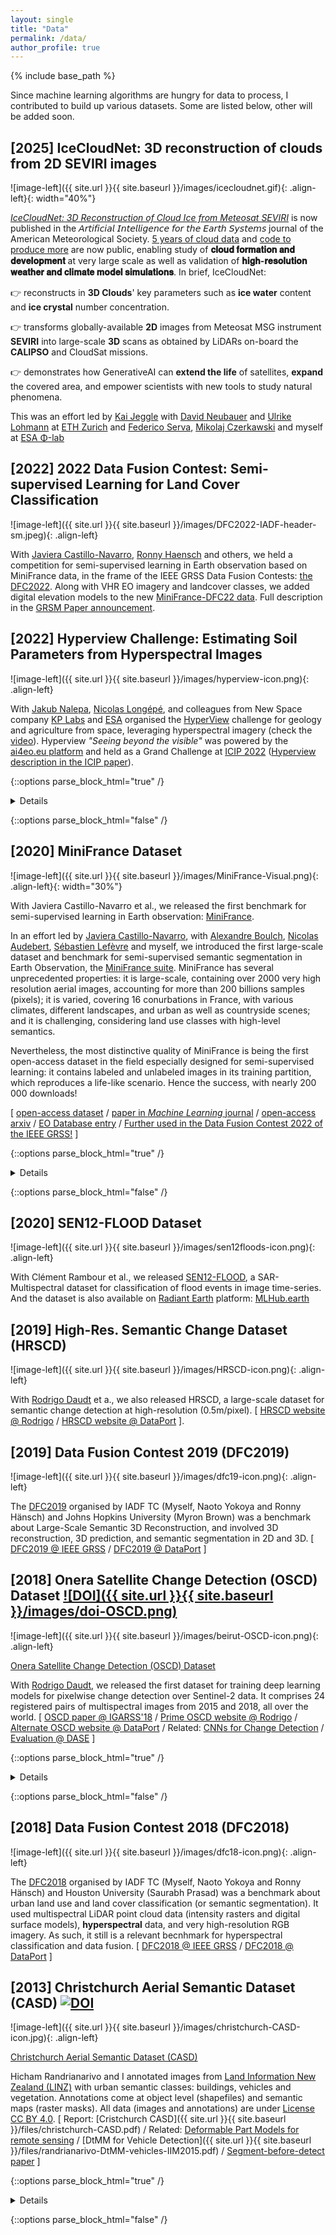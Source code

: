 ```yaml
---
layout: single
title: "Data"
permalink: /data/
author_profile: true
---
```


{% include base_path %}

Since machine learning algorithms are hungry for data to process, I contributed to build up various datasets. Some are listed below, other will be added soon.

## \[2025\] IceCloudNet: 3D reconstruction of clouds from 2D SEVIRI images 

![image-left]({{ site.url }}{{ site.baseurl }}/images/icecloudnet.gif){: .align-left}{: width="40%"}

[*IceCloudNet: 3D Reconstruction of Cloud Ice from Meteosat SEVIRI*](https://journals.ametsoc.org/view/journals/aies/4/4/AIES-D-24-0098.1.xml) is now published in the 𝘈𝘳𝘵𝘪𝘧𝘪𝘤𝘪𝘢𝘭 𝘐𝘯𝘵𝘦𝘭𝘭𝘪𝘨𝘦𝘯𝘤𝘦 𝘧𝘰𝘳 𝘵𝘩𝘦 𝘌𝘢𝘳𝘵𝘩 𝘚𝘺𝘴𝘵𝘦𝘮𝘴 journal of the American Meteorological Society. [5 years of cloud data](https://www.wdc-climate.de/ui/entry?acronym=IceCloudNet_3Drecon) and [code to produce more](https://github.com/tabularaza27/ice_cloud_net) are now public, enabling study of **𝐜𝐥𝐨𝐮𝐝 𝐟𝐨𝐫𝐦𝐚𝐭𝐢𝐨𝐧 𝐚𝐧𝐝 𝐝𝐞𝐯𝐞𝐥𝐨𝐩𝐦𝐞𝐧𝐭** at very large scale as well as validation of **𝐡𝐢𝐠𝐡-𝐫𝐞𝐬𝐨𝐥𝐮𝐭𝐢𝐨𝐧 𝐰𝐞𝐚𝐭𝐡𝐞𝐫 𝐚𝐧𝐝 𝐜𝐥𝐢𝐦𝐚𝐭𝐞 𝐦𝐨𝐝𝐞𝐥 𝐬𝐢𝐦𝐮𝐥𝐚𝐭𝐢𝐨𝐧𝐬**. In brief, IceCloudNet:

👉 reconstructs in **3D Clouds**' key parameters such as **ice water** content and **ice crystal** number concentration.

👉 transforms globally-available **2D** images from Meteosat MSG instrument **SEVIRI** into large-scale **3D** scans as obtained by LiDARs on-board the **CALIPSO** and CloudSat missions.

👉 demonstrates how GenerativeAI can **extend the life** of satellites, **expand** the covered area, and empower scientists with new tools to study natural phenomena.

This was an effort led by [Kai Jeggle](https://scholar.google.com/citations?user=5_fiN-sAAAAJ) with [David Neubauer](https://www.linkedin.com/in/david-neubauer-phd) and [Ulrike Lohmann](https://iac.ethz.ch/people-iac/person-detail.html?persid=121007) at [ETH Zurich](https://ethz.ch/en.html) and [Federico Serva](https://iris.cnr.it/cris/rp/rp10367), [Mikolaj Czerkawski](https://mikonvergence.github.io/) and myself at [ESA Φ-lab
](https://philab.esa.int/)

## \[2022\] 2022 Data Fusion Contest: Semi-supervised Learning for Land Cover Classification

![image-left]({{ site.url }}{{ site.baseurl }}/images/DFC2022-IADF-header-sm.jpeg){: .align-left}

With [Javiera Castillo-Navarro](https://javi-castillo.github.io/), [Ronny Haensch](http://www.rhaensch.de/) and others, we held a competition for semi-supervised learning in Earth observation based on MiniFrance data, in the frame of the IEEE GRSS Data Fusion Contests: [the DFC2022](https://www.grss-ieee.org/community/technical-committees/2022-ieee-grss-data-fusion-contest-semi-supervised-learning-for-land-cover-classification/). Along with VHR EO imagery and landcover classes, we added digital elevation models to the new [MiniFrance-DFC22 data](https://ieee-dataport.org/competitions/data-fusion-contest-2022-dfc2022). Full description in the [GRSM Paper announcement](https://ieeexplore.ieee.org/document/9764835).

## \[2022\] Hyperview Challenge: Estimating Soil Parameters from Hyperspectral Images

![image-left]({{ site.url }}{{ site.baseurl }}/images/hyperview-icon.png){: .align-left}

With [Jakub Nalepa](https://www.researchgate.net/profile/Jakub-Nalepa-2), [Nicolas Longépé](), and colleagues from New Space company [KP Labs](https://kplabs.space/) and [ESA](https://www.esa.int/) organised the [HyperView](https://platform.ai4eo.eu/seeing-beyond-the-visible-permanent) challenge for geology and agriculture from space, leveraging hyperspectral imagery (check the [video](https://youtu.be/UeBbkfLJe40)). Hyperview _"Seeing beyond the visible"_  was powered by the [ai4eo.eu platform](https://ai4eo.eu/challenge/hyperview-challenge/) and held as a Grand Challenge at [ICIP 2022](https://2022.ieeeicip.org/challenges/) ([Hyperview description in the ICIP paper](https://ieeexplore.ieee.org/document/9897443)).

{::options parse_block_html="true" /}
<details>
You are free to use and/or refer to the HYPERVIEW dataset in your own research (non-commercial use): [hyperview can be found here](https://platform.ai4eo.eu/seeing-beyond-the-visible-permanent/data) and the (incomplete) [PapersWithCode entry is here](https://paperswithcode.com/dataset/hyperview). If using this dataset, please cite: **The Hyperview Challenge: Estimating Soil Parameters from Hyperspectral Images** _Nalepa et al._ IEEE ICIP Bordeaux, France, October 2022

```
@INPROCEEDINGS{9897443,
  author={Nalepa, Jakub and {Le Saux}, Bertrand and {Longépé}, Nicolas and Tulczyjew, Lukasz and Myller, Michal and Kawulok, Michal and Smykala, Krzysztof and Gumiela, Michal},
  booktitle={2022 IEEE International Conference on Image Processing (ICIP)},
  title={The Hyperview Challenge: Estimating Soil Parameters from Hyperspectral Images},
  year={2022},
  pages={4268-4272},
  doi={10.1109/ICIP46576.2022.9897443}
}
```
</details>

{::options parse_block_html="false" /}

## \[2020\] MiniFrance Dataset

![image-left]({{ site.url }}{{ site.baseurl }}/images/MiniFrance-Visual.png){: .align-left}{: width="30%"}

With Javiera Castillo-Navarro et al., we released the first benchmark for semi-supervised learning in Earth observation: [MiniFrance](https://ieee-dataport.org/open-access/minifrance).

In an effort led by [Javiera Castillo-Navarro](https://javi-castillo.github.io/), with [Alexandre Boulch](https://boulch.eu/), [Nicolas Audebert](https://nicolas.audebert.at/), [Sébastien Lefèvre](https://people.irisa.fr/Sebastien.Lefevre/) and myself, we introduced the first large-scale dataset and benchmark for semi-supervised semantic segmentation in Earth Observation, the [MiniFrance suite](https://ieee-dataport.org/open-access/minifrance). MiniFrance has several unprecedented properties: it is large-scale, containing over 2000 very high resolution aerial images, accounting for more than 200 billions samples (pixels); it is varied, covering 16 conurbations in France, with various climates, different landscapes, and urban as well as countryside scenes; and it is challenging, considering land use classes with high-level semantics. 

Nevertheless, the most distinctive quality of MiniFrance is being the first open-access dataset in the field especially designed for semi-supervised learning: it contains labeled and unlabeled images in its training partition, which reproduces a life-like scenario. Hence the success, with nearly 200 000 downloads!

\[ [open-access dataset](https://ieee-dataport.org/open-access/minifrance) / [paper in *Machine Learning* journal](https://link.springer.com/article/10.1007/s10994-020-05943-y) / [open-access arxiv](https://arxiv.org/abs/2010.07830) /  [EO Database entry](https://eod-grss-ieee.com/dataset-detail/ZnNHaldIK2JXQi9xN0ZGTng2b2tpZz09) / [Further used in the Data Fusion Contest 2022 of the IEEE GRSS!](https://www.grss-ieee.org/community/technical-committees/2022-ieee-grss-data-fusion-contest/) \]

{::options parse_block_html="true" /}
<details>
Copyright: The images in this dataset are released under IGN's "licence ouverte". More information can be found at http://www.ign.fr/institut/activites/lign-lopen-data The maps used to generate the labels in this dataset come from the Copernicus program, and as such are subject to the terms described here: https://land.copernicus.eu/local/urban-atlas/urban-atlas-2012?tab=metadata Label maps are released under [Creative-Commons BY-NC-SA](https://creativecommons.org/licenses/by/4.0/). If using this dataset, please cite: **Semi-Supervised Semantic Segmentation in Earth Observation: The MiniFrance Suite, Dataset Analysis and Multi-task Network Study** _J. Castillo-Navarro, B. Le Saux, A. Boulch, N. Audebert and Sébastien Lefèvre_, Machine Learning journal, 2021

```
@article{castillo2020minifrance,
title={{Semi-Supervised Semantic Segmentation in Earth Observation: The MiniFrance Suite, Dataset Analysis and Multi-task Network Study}},
author={Castillo-Navarro, Javiera and Audebert, Nicolas and Boulch, Alexandre and {Le Saux}, Bertrand and Lef{\`e}vre, S{\'e}bastien},
journal={Machine Learning},
vol={111},
year={2021}
} 
```
</details>

{::options parse_block_html="false" /}

## \[2020\] SEN12-FLOOD Dataset

![image-left]({{ site.url }}{{ site.baseurl }}/images/sen12floods-icon.png){: .align-left}

With Clément Rambour et al., we released [SEN12-FLOOD](https://ieee-dataport.org/open-access/sen12-flood-sar-and-multispectral-dataset-flood-detection), a SAR-Multispectral dataset for classification of flood events in image time-series. And the dataset is also available on [Radiant Earth](https://www.radiant.earth/) platform: [MLHub.earth](https://mlhub.earth/data/sen12floods)

## \[2019\] High-Res. Semantic Change Dataset (HRSCD) 

![image-left]({{ site.url }}{{ site.baseurl }}/images/HRSCD-icon.png){: .align-left}

With [Rodrigo Daudt](https://rcdaudt.github.io) et a., we also released HRSCD, a large-scale dataset for semantic change detection at high-resolution (0.5m/pixel). \[ [HRSCD website @ Rodrigo](https://rcdaudt.github.io/hrscd/) / [HRSCD website @ DataPort](https://ieee-dataport.org/open-access/hrscd-high-resolution-semantic-change-detection-dataset) \].

## \[2019\] Data Fusion Contest 2019 (DFC2019)

![image-left]({{ site.url }}{{ site.baseurl }}/images/dfc19-icon.png){: .align-left}

The [DFC2019](http://www.grss-ieee.org/community/technical-committees/data-fusion/2019-ieee-grss-data-fusion-contest-data/) organised by IADF TC (Myself, Naoto Yokoya and Ronny Hänsch) and Johns Hopkins University (Myron Brown) was a benchmark about Large-Scale Semantic 3D Reconstruction, and involved 3D reconstruction, 3D prediction, and semantic segmentation in 2D and 3D. \[ [DFC2019 @ IEEE GRSS](http://www.grss-ieee.org/community/technical-committees/data-fusion/2019-ieee-grss-data-fusion-contest-data/) / [DFC2019 @ DataPort](https://ieee-dataport.org/open-access/data-fusion-contest-2019-dfc2019) \]

## \[2018\] Onera Satellite Change Detection (OSCD) Dataset  [![DOI]({{ site.url }}{{ site.baseurl }}/images/doi-OSCD.png)](http://dx.doi.org/10.21227/asqe-7s69)

![image-left]({{ site.url }}{{ site.baseurl }}/images/beirut-OSCD-icon.png){: .align-left}

[Onera Satellite Change Detection (OSCD) Dataset](https://rcdaudt.github.io/oscd/)

With [Rodrigo Daudt](https://rcdaudt.github.io), we released the first dataset for training deep learning models for pixelwise change detection over Sentinel-2 data. It comprises 24 registered pairs of multispectral images from 2015 and 2018, all over the world. \[ [OSCD paper @ IGARSS'18]() / [Prime OSCD website @ Rodrigo](https://rcdaudt.github.io/oscd/) / [Alternate OSCD website @ DataPort](https://ieee-dataport.org/open-access/oscd-onera-satellite-change-detection) / Related: [CNNs for Change Detection](https://github.com/rcdaudt/fully_convolutional_change_detection) / [Evaluation @ DASE](http://dase.grss-ieee.org/index.php) \]

{::options parse_block_html="true" /}
<details>
This dataset contains modified Copernicus data from 2015-2018. Original Copernicus Sentinel Data available from the European Space Agency ([https://sentinel.esa.int](https://sentinel.esa.int)). Change label maps are released under [Creative-Commons BY-NC-SA](https://creativecommons.org/licenses/by/4.0/). If using this dataset, please cite: **Urban Change Detection for Multispectral Earth Observation Using Convolutional Neural Networks** _R. Caye Daudt, B. Le Saux, A. Boulch, and Y. Gousseau_ IEEE IGARSS Valencia, Spain, July 2018

```
@inproceedings{daudt2018urban,
  author = { {Caye Daudt}, R. and {Le Saux}, B. and Boulch, A. and Gousseau, Y.},
  title = {Urban Change Detection for Multispectral Earth Observation Using Convolutional Neural Networks},
  booktitle = {IEEE Int. Geoscience and Remote Sensing Symposium (IGARSS)},
  address =  {Valencia, Spain},
  month = {July},
  year = {2018},
}
```
</details>

{::options parse_block_html="false" /}

## \[2018\] Data Fusion Contest 2018 (DFC2018)

![image-left]({{ site.url }}{{ site.baseurl }}/images/dfc18-icon.png){: .align-left}

The [DFC2018](http://www.classic.grss-ieee.org/community/technical-committees/data-fusion/2018-ieee-grss-data-fusion-contest/) organised by IADF TC (Myself, Naoto Yokoya and Ronny Hänsch) and Houston University (Saurabh Prasad) was a benchmark about urban land use and land cover classification (or semantic segmentation). It used multispectral LiDAR point cloud data (intensity rasters and digital surface models), **hyperspectral** data, and very high-resolution RGB imagery. As such, it still is a relevant becnhmark for hyperspectral classification and data fusion. \[ [DFC2018 @ IEEE GRSS](http://www.classic.grss-ieee.org/community/technical-committees/data-fusion/2018-ieee-grss-data-fusion-contest/) / [DFC2018 @ DataPort](https://ieee-dataport.org/open-access/2018-ieee-grss-data-fusion-challenge-%E2%80%93-fusion-multispectral-lidar-and-hyperspectral-data) \]


## \[2013\] Christchurch Aerial Semantic Dataset (CASD) [![DOI](https://zenodo.org/badge/DOI/10.5281/zenodo.3566005.svg)](https://doi.org/10.5281/zenodo.3566005)


![image-left]({{ site.url }}{{ site.baseurl }}/images/christchurch-CASD-icon.jpg){: .align-left}

[Christchurch Aerial Semantic Dataset (CASD)](https://zenodo.org/record/3566005)

Hicham Randrianarivo and I annotated images from [Land Information New Zealand (LINZ)](https://www.linz.govt.nz/land/maps/linz-topographic-maps/imagery-orthophotos/christchurch-earthquake-imagery) with urban semantic classes: buildings, vehicles and vegetation. Annotations come at object level (shapefiles) and semantic maps (raster masks). All data (images and annotations) are under [License CC BY 4.0](https://creativecommons.org/licenses/by/4.0/). \[ Report: [Cristchurch CASD]({{ site.url }}{{ site.baseurl }}/files/christchurch-CASD.pdf) / Related: [Deformable Part Models for remote sensing](http://blesaux.free.fr/papers/randrianarivo-2013-igarss-DPM.pdf) / [DtMM for Vehicle Detection]({{ site.url }}{{ site.baseurl }}/files/randrianarivo-DtMM-vehicles-IIM2015.pdf) / [Segment-before-detect paper](http://blesaux.free.fr/papers/17-RemoteSensing-Segment-before-detect-AudebertLeSauxLefevre-compressed.pdf) \]

{::options parse_block_html="true" /}
<details>
If using this dataset, please cite: **Man-made structure detection with deformable part-based models** _H. Randrianarivo, B. Le Saux, and M. Ferecatu_ IEEE IGARSS Melbourne, Australia, July 2013

```
@inproceedings{randrianarivo-13igarss-DPM,
author = {Randrianarivo, H. and {Le Saux}, B. and Ferecatu, M.},
title = {Man-made structure detection with deformable part-based models},
booktitle = {IEEE Int. Geoscience and Remote Sensing Symposium (IGARSS)},
year = {2013},
month = {July},
address = {Melbourne, Australia},
}
```
</details>

{::options parse_block_html="false" /}

